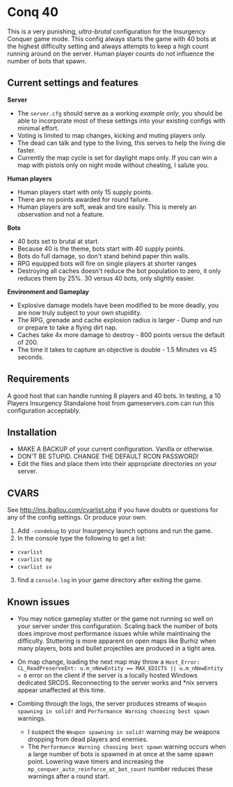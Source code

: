 # Conq 40

This is a very punishing, _ultra-brutal_ configuration for the Insurgency Conquer game mode. This config always starts the game with 40 bots at the highest difficulty setting and always attempts to keep a high count running around on the server. Human player counts do not influence the number of bots that spawn.

## Current settings and features

__Server__

- The `server.cfg` should serve as a working _example only_, you should be able to incorporate most of these settings into your existing configs with minimal effort.
- Voting is limited to map changes, kicking and muting players only.
- The dead can talk and type to the living, this serves to help the living die faster.
- Currently the map cycle is set for daylight maps only. If you can win a map with pistols only on night mode without cheating, I salute you.

__Human players__

- Human players start with only 15 supply points.
- There are no points awarded for round failure.
- Human players are soft, weak and tire easily. This is merely an observation and not a feature.

__Bots__

- 40 bots set to brutal at start.
- Because 40 is the theme, bots start with 40 supply points.
- Bots do full damage, so don't stand behind paper thin walls.
- RPG equipped bots will fire on single players at shorter ranges
- Destroying all caches doesn't reduce the bot population to zero, it only reduces them by 25%. 30 versus 40 bots, only slightly easier.

__Environment and Gameplay__

- Explosive damage models have been modified to be more deadly, you are now truly subject to your own stupidity.
- The RPG, grenade and cache explosion radius is larger - Dump and run or prepare to take a flying dirt nap.
- Caches take 4x more damage to destroy - 800 points versus the default of 200.
- The time it takes to capture an objective is double - 1.5 Minutes vs 45 seconds.

## Requirements

A good host that can handle running 8 players and 40 bots. In testing, a 10 Players Insurgency Standalone host from gameservers.com can run this configuration acceptably.

## Installation

- MAKE A BACKUP of your current configuration. Vanilla or otherwise.
- DON'T BE STUPID. CHANGE THE DEFAULT RCON PASSWORD!
- Edit the files and place them into their appropriate directories on your server.

## CVARS
See http://ins.jballou.com/cvarlist.php if you have doubts or questions for any of the config settings. Or produce your own:

1. Add `-condebug` to your Insurgency launch options and run the game.
2. In the console type the following to get a list:
 - `cvarlist`
 - `cvarlist mp`
 - `cvarlist sv`
3. find a `console.log` in your game directory after exiting the game.

## Known issues

- You may notice gameplay stutter or the game not running so well on your server under this configuration. Scaling back the number of bots does improve most performance issues while while maintinaing the difficulty. Stuttering is more apparent on open maps like Burhiz when many players, bots and bullet projectiles are produced in a tight area.

- On map change, loading the next map may throw a `Host_Error: CL_ReadPreserveEnt: u.m_nNewEntity == MAX_EDICTS || u.m_nNewEntity < 0` error on the client if the server is a locally hosted Windows dedicated SRCDS. Reconnecting to the server works and *nix servers appear unaffected at this time.

- Combing through the logs, the server produces streams of `Weapon spawning in solid!` and `Performance Warning choosing best spawn` warnings.
  - I suspect the `Weapon spawning in solid!` warning may be weapons dropping from dead players and enemies.
  - The `Performance Warning choosing best spawn` warning occurs when a large number of bots is spawned in at once at the same spawn point. Lowering wave timers and increasing the `mp_conquer_auto_reinforce_at_bot_count` number reduces these warnings after a round start.
